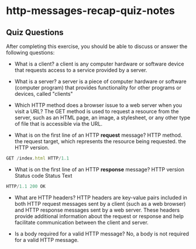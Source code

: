 # http-messages-recap-quiz-notes

## Quiz Questions

After completing this exercise, you should be able to discuss or answer the following questions:

- What is a client?
  a client is any computer hardware or software device that requests access to a service provided by a server.

- What is a server?
  a server is a piece of computer hardware or software (computer program) that provides functionality for other programs or devices, called "clients"

- Which HTTP method does a browser issue to a web server when you visit a URL?
  The GET method is used to request a resource from the server, such as an HTML page, an image, a stylesheet, or any other type of file that is accessible via the URL.

- What is on the first line of an HTTP **request** message?
  HTTP method.
  the request target, which represents the resource being requested.
  the HTTP version.

```javascript
GET /index.html HTTP/1.1
```

- What is on the first line of an HTTP **response** message?
  HTTP version
  Status code
  Status Text

```javascript
HTTP/1.1 200 OK
```

- What are HTTP headers?
  HTTP headers are key-value pairs included in both HTTP request messages sent by a client (such as a web browser) and HTTP response messages sent by a web server. These headers provide additional information about the request or response and help facilitate communication between the client and server.

- Is a body required for a valid HTTP message?
  No, a body is not required for a valid HTTP message.
